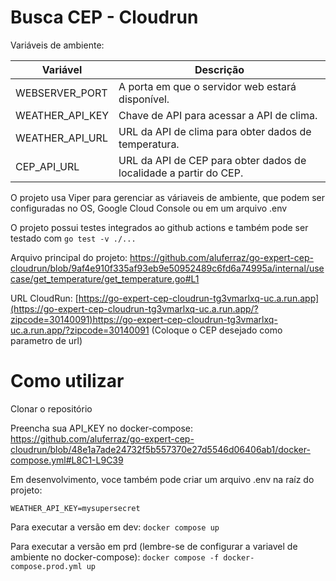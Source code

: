 # Busca CEP  - Cloudrun


Variáveis de ambiente:

| Variável        | Descrição                                                         |
|-----------------|-------------------------------------------------------------------|
| WEBSERVER_PORT  | A porta em que o servidor web estará disponível.                  |
| WEATHER_API_KEY | Chave de API para acessar a API de clima.                         |
| WEATHER_API_URL | URL da API de clima para obter dados de temperatura.              |
| CEP_API_URL     | URL da API de CEP para obter dados de localidade a partir do CEP. |


O projeto usa Viper para gerenciar as váriaveis de ambiente, que podem ser configuradas no OS, Google Cloud Console ou em um arquivo .env

O projeto possui testes integrados ao github actions e também pode ser testado com ``go test -v ./...``

Arquivo principal do projeto: https://github.com/aluferraz/go-expert-cep-cloudrun/blob/9af4e910f335af93eb9e50952489c6fd6a74995a/internal/usecase/get_temperature/get_temperature.go#L1

URL CloudRun: [https://go-expert-cep-cloudrun-tg3vmarlxq-uc.a.run.app](https://go-expert-cep-cloudrun-tg3vmarlxq-uc.a.run.app/?zipcode=30140091)https://go-expert-cep-cloudrun-tg3vmarlxq-uc.a.run.app/?zipcode=30140091 (Coloque o CEP desejado como parametro de url)

# Como utilizar
Clonar o repositório

Preencha sua API_KEY no docker-compose:
https://github.com/aluferraz/go-expert-cep-cloudrun/blob/48e1a7ade24732f5b557370e27d5546d06406ab1/docker-compose.yml#L8C1-L9C39

Em desenvolvimento, voce também pode criar um arquivo .env na raíz do projeto:
```
WEATHER_API_KEY=mysupersecret
```

Para executar a versão em dev:
``docker compose up``

Para executar a versão em prd (lembre-se de configurar a variavel de ambiente no docker-compose):
``docker compose -f docker-compose.prod.yml up ``
